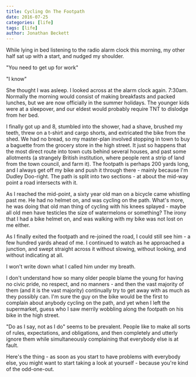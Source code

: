 ```yaml
---
title: Cycling On The Footpath
date: 2016-07-25
categories: [life]
tags: [life]
author: Jonathan Beckett
---
```


While lying in bed listening to the radio alarm clock this morning, my other half sat up with a start, and nudged my shoulder.

"You need to get up for work"

"I know"

She thought I was asleep. I looked across at the alarm clock again. 7:30am. Normally the morning would consist of making breakfasts and packed lunches, but we are now officially in the summer holidays. The younger kids were at a sleepover, and our eldest would probably require TNT to dislodge from her bed.

I finally got up and 8, stumbled into the shower, had a shave, brushed my teeth, threw on a t-shirt and cargo shorts, and extricated the bike from the shed. We had no bread, so my master-plan involved stopping in town to buy a baguette from the grocery store in the high street. It just so happens that the most direct route into town cuts behind several houses, and past some allotments (a strangely British institution, where people rent a strip of land from the town council, and farm it). The footpath is perhaps 200 yards long, and I always get off my bike and push it through there - mainly because I'm Dudley Doo-right. The path is split into two sections - at about the mid-way point a road intersects with it.

As I reached the mid-point, a sixty year old man on a bicycle came whistling past me. He had no helmet on, and was cycling on the path. What's more, he was doing that old man thing of cycling with his knees splayed - maybe all old men have testicles the size of watermelons or something? The irony that I had a bike helmet on, and was walking with my bike was not lost on me either.

As I finally exited the footpath and re-joined the road, I could still see him - a few hundred yards ahead of me. I continued to watch as he approached a junction, and swept straight across it without slowing, without looking, and without indicating at all.

I won't write down what I called him under my breath.

I don't understand how so many older people blame the young for having no civic pride, no respect, and no manners - and then the vast majority of them (and it  is the vast majority) continually try to get away with as much as they possibly can. I'm sure the guy on the bike would be the first to complain about anybody cycling on the path, and yet when I left the supermarket, guess who I saw merrily wobbling along the footpath on his bike in the high street.

"Do as I say, not as I do" seems to be prevalent. People like to make all sorts of rules, expectations, and obligations, and then completely and utterly ignore them while simultaneously complaining that everybody else is at fault.

Here's the thing - as soon as you start to have problems with everybody else, you might want to start taking a look at yourself - because you're kind of the odd-one-out.